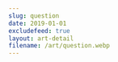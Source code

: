 ```yaml
---
slug: question
date: 2019-01-01
excludefeed: true
layout: art-detail
filename: /art/question.webp
---
```

